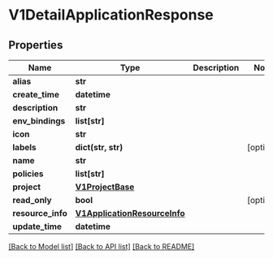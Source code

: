 # V1DetailApplicationResponse

## Properties
Name | Type | Description | Notes
------------ | ------------- | ------------- | -------------
**alias** | **str** |  | 
**create_time** | **datetime** |  | 
**description** | **str** |  | 
**env_bindings** | **list[str]** |  | 
**icon** | **str** |  | 
**labels** | **dict(str, str)** |  | [optional] 
**name** | **str** |  | 
**policies** | **list[str]** |  | 
**project** | [**V1ProjectBase**](V1ProjectBase.md) |  | 
**read_only** | **bool** |  | [optional] 
**resource_info** | [**V1ApplicationResourceInfo**](V1ApplicationResourceInfo.md) |  | 
**update_time** | **datetime** |  | 

[[Back to Model list]](../README.md#documentation-for-models) [[Back to API list]](../README.md#documentation-for-api-endpoints) [[Back to README]](../README.md)

